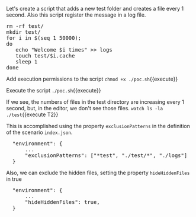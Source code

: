 Let's create a script that adds a new test folder and creates a file every 1 second. Also this script register the message in a log file.

<pre class="file" data-filename="poc.sh" data-target="replace">
rm -rf test/
mkdir test/
for i in $(seq 1 50000);
do
   echo "Welcome $i times" >> logs
   touch test/$i.cache
   sleep 1
done
</pre>

Add execution permissions to the script
`chmod +x ./poc.sh`{{execute}}

Execute the script
`./poc.sh`{{execute}}

If we see, the numbers of files in the test directory are increasing every 1 second, but, in the editor, we don't see those files.
`watch ls -la ./test`{{execute T2}}

This is accomplished using the property `exclusionPatterns` in the definition of the scenario `index.json`.

<pre class="file">
  "environment": {
      ...
      "exclusionPatterns": ["*test", "./test/*", "./logs"]
  }
</pre>

Also, we can exclude the hidden files, setting the property `hideHiddenFiles` in true

<pre class="file">
  "environment": {
      ...
      "hideHiddenFiles": true,
  }
</pre>
